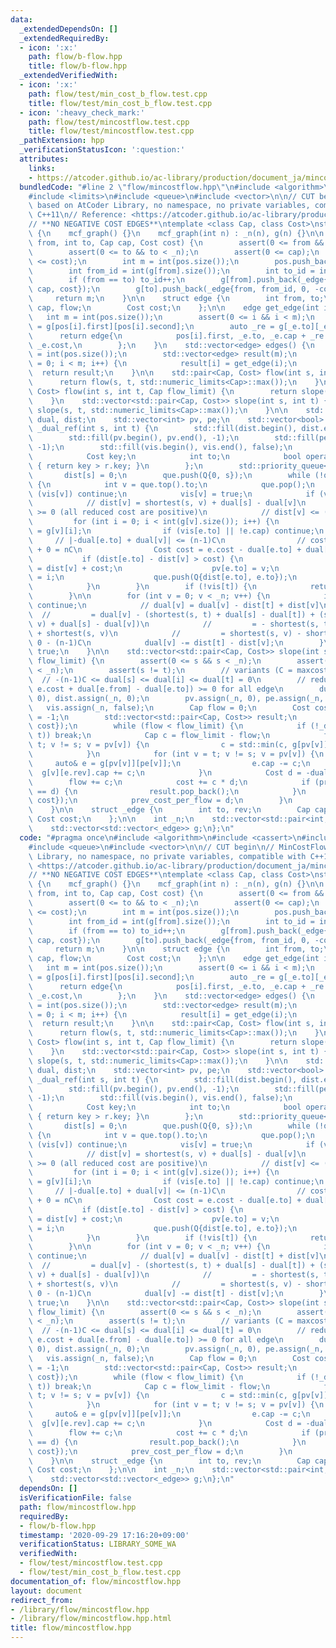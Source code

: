 ```yaml
---
data:
  _extendedDependsOn: []
  _extendedRequiredBy:
  - icon: ':x:'
    path: flow/b-flow.hpp
    title: flow/b-flow.hpp
  _extendedVerifiedWith:
  - icon: ':x:'
    path: flow/test/min_cost_b_flow.test.cpp
    title: flow/test/min_cost_b_flow.test.cpp
  - icon: ':heavy_check_mark:'
    path: flow/test/mincostflow.test.cpp
    title: flow/test/mincostflow.test.cpp
  _pathExtension: hpp
  _verificationStatusIcon: ':question:'
  attributes:
    links:
    - https://atcoder.github.io/ac-library/production/document_ja/mincostflow.html>
  bundledCode: "#line 2 \"flow/mincostflow.hpp\"\n#include <algorithm>\n#include <cassert>\n\
    #include <limits>\n#include <queue>\n#include <vector>\n\n// CUT begin\n// MinCostFlow\
    \ based on AtCoder Library, no namespace, no private variables, compatible with\
    \ C++11\n// Reference: <https://atcoder.github.io/ac-library/production/document_ja/mincostflow.html>\n\
    // **NO NEGATIVE COST EDGES**\ntemplate <class Cap, class Cost>\nstruct mcf_graph\
    \ {\n    mcf_graph() {}\n    mcf_graph(int n) : _n(n), g(n) {}\n\n    int add_edge(int\
    \ from, int to, Cap cap, Cost cost) {\n        assert(0 <= from && from < _n);\n\
    \        assert(0 <= to && to < _n);\n        assert(0 <= cap);\n        assert(0\
    \ <= cost);\n        int m = int(pos.size());\n        pos.push_back({from, int(g[from].size())});\n\
    \        int from_id = int(g[from].size());\n        int to_id = int(g[to].size());\n\
    \        if (from == to) to_id++;\n        g[from].push_back(_edge{to, to_id,\
    \ cap, cost});\n        g[to].push_back(_edge{from, from_id, 0, -cost});\n   \
    \     return m;\n    }\n\n    struct edge {\n        int from, to;\n        Cap\
    \ cap, flow;\n        Cost cost;\n    };\n\n    edge get_edge(int i) {\n     \
    \   int m = int(pos.size());\n        assert(0 <= i && i < m);\n        auto _e\
    \ = g[pos[i].first][pos[i].second];\n        auto _re = g[_e.to][_e.rev];\n  \
    \      return edge{\n            pos[i].first, _e.to, _e.cap + _re.cap, _re.cap,\
    \ _e.cost,\n        };\n    }\n    std::vector<edge> edges() {\n        int m\
    \ = int(pos.size());\n        std::vector<edge> result(m);\n        for (int i\
    \ = 0; i < m; i++) {\n            result[i] = get_edge(i);\n        }\n      \
    \  return result;\n    }\n\n    std::pair<Cap, Cost> flow(int s, int t) {\n  \
    \      return flow(s, t, std::numeric_limits<Cap>::max());\n    }\n    std::pair<Cap,\
    \ Cost> flow(int s, int t, Cap flow_limit) {\n        return slope(s, t, flow_limit).back();\n\
    \    }\n    std::vector<std::pair<Cap, Cost>> slope(int s, int t) {\n        return\
    \ slope(s, t, std::numeric_limits<Cap>::max());\n    }\n\n    std::vector<Cost>\
    \ dual, dist;\n    std::vector<int> pv, pe;\n    std::vector<bool> vis;\n    bool\
    \ _dual_ref(int s, int t) {\n        std::fill(dist.begin(), dist.end(), std::numeric_limits<Cost>::max());\n\
    \        std::fill(pv.begin(), pv.end(), -1);\n        std::fill(pe.begin(), pe.end(),\
    \ -1);\n        std::fill(vis.begin(), vis.end(), false);\n        struct Q {\n\
    \            Cost key;\n            int to;\n            bool operator<(Q r) const\
    \ { return key > r.key; }\n        };\n        std::priority_queue<Q> que;\n \
    \       dist[s] = 0;\n        que.push(Q{0, s});\n        while (!que.empty())\
    \ {\n            int v = que.top().to;\n            que.pop();\n            if\
    \ (vis[v]) continue;\n            vis[v] = true;\n            if (v == t) break;\n\
    \            // dist[v] = shortest(s, v) + dual[s] - dual[v]\n            // dist[v]\
    \ >= 0 (all reduced cost are positive)\n            // dist[v] <= (n-1)C\n   \
    \         for (int i = 0; i < int(g[v].size()); i++) {\n                auto e\
    \ = g[v][i];\n                if (vis[e.to] || !e.cap) continue;\n           \
    \     // |-dual[e.to] + dual[v]| <= (n-1)C\n                // cost <= C - -(n-1)C\
    \ + 0 = nC\n                Cost cost = e.cost - dual[e.to] + dual[v];\n     \
    \           if (dist[e.to] - dist[v] > cost) {\n                    dist[e.to]\
    \ = dist[v] + cost;\n                    pv[e.to] = v;\n                    pe[e.to]\
    \ = i;\n                    que.push(Q{dist[e.to], e.to});\n                }\n\
    \            }\n        }\n        if (!vis[t]) {\n            return false;\n\
    \        }\n\n        for (int v = 0; v < _n; v++) {\n            if (!vis[v])\
    \ continue;\n            // dual[v] = dual[v] - dist[t] + dist[v]\n          \
    \  //         = dual[v] - (shortest(s, t) + dual[s] - dual[t]) + (shortest(s,\
    \ v) + dual[s] - dual[v])\n            //         = - shortest(s, t) + dual[t]\
    \ + shortest(s, v)\n            //         = shortest(s, v) - shortest(s, t) >=\
    \ 0 - (n-1)C\n            dual[v] -= dist[t] - dist[v];\n        }\n        return\
    \ true;\n    }\n\n    std::vector<std::pair<Cap, Cost>> slope(int s, int t, Cap\
    \ flow_limit) {\n        assert(0 <= s && s < _n);\n        assert(0 <= t && t\
    \ < _n);\n        assert(s != t);\n        // variants (C = maxcost):\n      \
    \  // -(n-1)C <= dual[s] <= dual[i] <= dual[t] = 0\n        // reduced cost (=\
    \ e.cost + dual[e.from] - dual[e.to]) >= 0 for all edge\n        dual.assign(_n,\
    \ 0), dist.assign(_n, 0);\n        pv.assign(_n, 0), pe.assign(_n, 0);\n     \
    \   vis.assign(_n, false);\n        Cap flow = 0;\n        Cost cost = 0, prev_cost_per_flow\
    \ = -1;\n        std::vector<std::pair<Cap, Cost>> result;\n        result.push_back({flow,\
    \ cost});\n        while (flow < flow_limit) {\n            if (!_dual_ref(s,\
    \ t)) break;\n            Cap c = flow_limit - flow;\n            for (int v =\
    \ t; v != s; v = pv[v]) {\n                c = std::min(c, g[pv[v]][pe[v]].cap);\n\
    \            }\n            for (int v = t; v != s; v = pv[v]) {\n           \
    \     auto& e = g[pv[v]][pe[v]];\n                e.cap -= c;\n              \
    \  g[v][e.rev].cap += c;\n            }\n            Cost d = -dual[s];\n    \
    \        flow += c;\n            cost += c * d;\n            if (prev_cost_per_flow\
    \ == d) {\n                result.pop_back();\n            }\n            result.push_back({flow,\
    \ cost});\n            prev_cost_per_flow = d;\n        }\n        return result;\n\
    \    }\n\n    struct _edge {\n        int to, rev;\n        Cap cap;\n       \
    \ Cost cost;\n    };\n\n    int _n;\n    std::vector<std::pair<int, int>> pos;\n\
    \    std::vector<std::vector<_edge>> g;\n};\n"
  code: "#pragma once\n#include <algorithm>\n#include <cassert>\n#include <limits>\n\
    #include <queue>\n#include <vector>\n\n// CUT begin\n// MinCostFlow based on AtCoder\
    \ Library, no namespace, no private variables, compatible with C++11\n// Reference:\
    \ <https://atcoder.github.io/ac-library/production/document_ja/mincostflow.html>\n\
    // **NO NEGATIVE COST EDGES**\ntemplate <class Cap, class Cost>\nstruct mcf_graph\
    \ {\n    mcf_graph() {}\n    mcf_graph(int n) : _n(n), g(n) {}\n\n    int add_edge(int\
    \ from, int to, Cap cap, Cost cost) {\n        assert(0 <= from && from < _n);\n\
    \        assert(0 <= to && to < _n);\n        assert(0 <= cap);\n        assert(0\
    \ <= cost);\n        int m = int(pos.size());\n        pos.push_back({from, int(g[from].size())});\n\
    \        int from_id = int(g[from].size());\n        int to_id = int(g[to].size());\n\
    \        if (from == to) to_id++;\n        g[from].push_back(_edge{to, to_id,\
    \ cap, cost});\n        g[to].push_back(_edge{from, from_id, 0, -cost});\n   \
    \     return m;\n    }\n\n    struct edge {\n        int from, to;\n        Cap\
    \ cap, flow;\n        Cost cost;\n    };\n\n    edge get_edge(int i) {\n     \
    \   int m = int(pos.size());\n        assert(0 <= i && i < m);\n        auto _e\
    \ = g[pos[i].first][pos[i].second];\n        auto _re = g[_e.to][_e.rev];\n  \
    \      return edge{\n            pos[i].first, _e.to, _e.cap + _re.cap, _re.cap,\
    \ _e.cost,\n        };\n    }\n    std::vector<edge> edges() {\n        int m\
    \ = int(pos.size());\n        std::vector<edge> result(m);\n        for (int i\
    \ = 0; i < m; i++) {\n            result[i] = get_edge(i);\n        }\n      \
    \  return result;\n    }\n\n    std::pair<Cap, Cost> flow(int s, int t) {\n  \
    \      return flow(s, t, std::numeric_limits<Cap>::max());\n    }\n    std::pair<Cap,\
    \ Cost> flow(int s, int t, Cap flow_limit) {\n        return slope(s, t, flow_limit).back();\n\
    \    }\n    std::vector<std::pair<Cap, Cost>> slope(int s, int t) {\n        return\
    \ slope(s, t, std::numeric_limits<Cap>::max());\n    }\n\n    std::vector<Cost>\
    \ dual, dist;\n    std::vector<int> pv, pe;\n    std::vector<bool> vis;\n    bool\
    \ _dual_ref(int s, int t) {\n        std::fill(dist.begin(), dist.end(), std::numeric_limits<Cost>::max());\n\
    \        std::fill(pv.begin(), pv.end(), -1);\n        std::fill(pe.begin(), pe.end(),\
    \ -1);\n        std::fill(vis.begin(), vis.end(), false);\n        struct Q {\n\
    \            Cost key;\n            int to;\n            bool operator<(Q r) const\
    \ { return key > r.key; }\n        };\n        std::priority_queue<Q> que;\n \
    \       dist[s] = 0;\n        que.push(Q{0, s});\n        while (!que.empty())\
    \ {\n            int v = que.top().to;\n            que.pop();\n            if\
    \ (vis[v]) continue;\n            vis[v] = true;\n            if (v == t) break;\n\
    \            // dist[v] = shortest(s, v) + dual[s] - dual[v]\n            // dist[v]\
    \ >= 0 (all reduced cost are positive)\n            // dist[v] <= (n-1)C\n   \
    \         for (int i = 0; i < int(g[v].size()); i++) {\n                auto e\
    \ = g[v][i];\n                if (vis[e.to] || !e.cap) continue;\n           \
    \     // |-dual[e.to] + dual[v]| <= (n-1)C\n                // cost <= C - -(n-1)C\
    \ + 0 = nC\n                Cost cost = e.cost - dual[e.to] + dual[v];\n     \
    \           if (dist[e.to] - dist[v] > cost) {\n                    dist[e.to]\
    \ = dist[v] + cost;\n                    pv[e.to] = v;\n                    pe[e.to]\
    \ = i;\n                    que.push(Q{dist[e.to], e.to});\n                }\n\
    \            }\n        }\n        if (!vis[t]) {\n            return false;\n\
    \        }\n\n        for (int v = 0; v < _n; v++) {\n            if (!vis[v])\
    \ continue;\n            // dual[v] = dual[v] - dist[t] + dist[v]\n          \
    \  //         = dual[v] - (shortest(s, t) + dual[s] - dual[t]) + (shortest(s,\
    \ v) + dual[s] - dual[v])\n            //         = - shortest(s, t) + dual[t]\
    \ + shortest(s, v)\n            //         = shortest(s, v) - shortest(s, t) >=\
    \ 0 - (n-1)C\n            dual[v] -= dist[t] - dist[v];\n        }\n        return\
    \ true;\n    }\n\n    std::vector<std::pair<Cap, Cost>> slope(int s, int t, Cap\
    \ flow_limit) {\n        assert(0 <= s && s < _n);\n        assert(0 <= t && t\
    \ < _n);\n        assert(s != t);\n        // variants (C = maxcost):\n      \
    \  // -(n-1)C <= dual[s] <= dual[i] <= dual[t] = 0\n        // reduced cost (=\
    \ e.cost + dual[e.from] - dual[e.to]) >= 0 for all edge\n        dual.assign(_n,\
    \ 0), dist.assign(_n, 0);\n        pv.assign(_n, 0), pe.assign(_n, 0);\n     \
    \   vis.assign(_n, false);\n        Cap flow = 0;\n        Cost cost = 0, prev_cost_per_flow\
    \ = -1;\n        std::vector<std::pair<Cap, Cost>> result;\n        result.push_back({flow,\
    \ cost});\n        while (flow < flow_limit) {\n            if (!_dual_ref(s,\
    \ t)) break;\n            Cap c = flow_limit - flow;\n            for (int v =\
    \ t; v != s; v = pv[v]) {\n                c = std::min(c, g[pv[v]][pe[v]].cap);\n\
    \            }\n            for (int v = t; v != s; v = pv[v]) {\n           \
    \     auto& e = g[pv[v]][pe[v]];\n                e.cap -= c;\n              \
    \  g[v][e.rev].cap += c;\n            }\n            Cost d = -dual[s];\n    \
    \        flow += c;\n            cost += c * d;\n            if (prev_cost_per_flow\
    \ == d) {\n                result.pop_back();\n            }\n            result.push_back({flow,\
    \ cost});\n            prev_cost_per_flow = d;\n        }\n        return result;\n\
    \    }\n\n    struct _edge {\n        int to, rev;\n        Cap cap;\n       \
    \ Cost cost;\n    };\n\n    int _n;\n    std::vector<std::pair<int, int>> pos;\n\
    \    std::vector<std::vector<_edge>> g;\n};\n"
  dependsOn: []
  isVerificationFile: false
  path: flow/mincostflow.hpp
  requiredBy:
  - flow/b-flow.hpp
  timestamp: '2020-09-29 17:16:20+09:00'
  verificationStatus: LIBRARY_SOME_WA
  verifiedWith:
  - flow/test/mincostflow.test.cpp
  - flow/test/min_cost_b_flow.test.cpp
documentation_of: flow/mincostflow.hpp
layout: document
redirect_from:
- /library/flow/mincostflow.hpp
- /library/flow/mincostflow.hpp.html
title: flow/mincostflow.hpp
---
```

